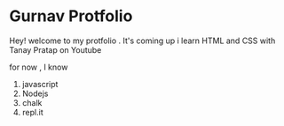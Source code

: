 

 # Gurnav Protfolio 

 Hey! welcome to my protfolio . It's coming up i learn HTML and CSS with Tanay Pratap on Youtube

 for now , I know

 1. javascript
 2. Nodejs
 3. chalk 
 4.  repl.it


